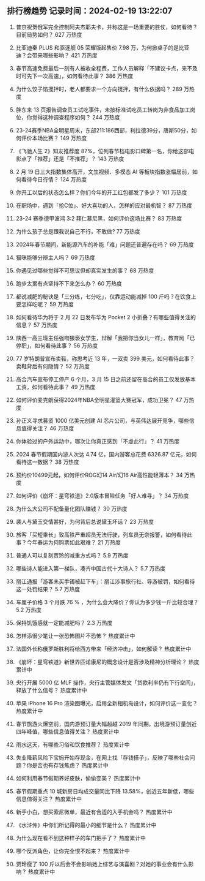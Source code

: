 
## 排行榜趋势 记录时间：2024-02-19 13:22:07
  
  1. 普京祝贺俄军完全控制阿夫杰耶夫卡，并称这是一场重要的胜仗，如何看待？目前局势如何？ 627 万热度
    
  2. 比亚迪秦 PLUS 和驱逐舰 05 荣耀版起售价 7.98 万，为何掀桌子的是比亚迪？会带来哪些影响？ 421 万热度
    
  3. 春节高速免费最后一刻有人被收全程费，工作人员解释「不建议卡点，来不及时可先下一次高速」，如何看待此事？ 386 万热度
    
  4. 为什么饺子馅搅拌时，老人都要求一个方向搅拌，有什么依据吗？ 289 万热度
    
  5. 胖东来 13 页报告调查员工试吃事件，未按标准试吃员工转岗为非食品加工岗位，你觉得这种调查程序如何？ 244 万热度
    
  6. 23-24赛季NBA全明星周末，东部211:186西部，利拉德39分，唐斯50分，如何评价本场比赛？ 149 万热度
    
  7. 《飞驰人生 2》知友推荐度 87%，位列春节档电影口碑第一名，你给这部电影点了「推荐」还是「不推荐」？ 143 万热度
    
  8. 2 月 19 日三大指数集体高开，文生视频、多模态 AI 等板块指数涨幅居前，如何看待今日行情？ 124 万热度
    
  9. 你开工以后的状态怎么样？你们今年的开工红包都发了多少？ 101 万热度
    
  10. 在职场中，遇到「抢C位」、好大喜功的人，怎样的应对最机智？ 87 万热度
    
  11. 23-24 赛季德甲波鸿 3:2 拜仁慕尼黑，如何评价这场比赛？ 83 万热度
    
  12. 为什么孩子总是跟我说自己不行，不敢做? 77 万热度
    
  13. 2024年春节期间，新能源汽车的补能「难」问题还普遍存在吗？ 69 万热度
    
  14. 猫咪能够分辨主人吗？ 69 万热度
    
  15. 你遇见过哪些觉得不可思议但却真实发生的事？ 68 万热度
    
  16. 跑步太累有点坚持不下来怎么办？ 60 万热度
    
  17. 都说减肥的秘诀是「三分练，七分吃」，仅靠运动能减掉 100 斤吗？在饮食上要怎样吃呢？ 59 万热度
    
  18. 如何看待华为将于 2 月 22 日发布华为 Pocket 2 小折叠？有哪些值得关注的信息？ 57 万热度
    
  19. 陕西一高三班主任强吻猥亵女学生，辩解「我把你当女儿一样」，教育局「已停职」，如何看待此事？ 56 万热度
    
  20. 77 岁特朗普宣布卖鞋，称思考近 13 年，一双卖 399 美元，如何看待此事？卖鞋背后有何隐情？ 52 万热度
    
  21. 高合汽车宣布停工停产 6 个月，3 月 15 日之前还留在高合的员工仅发放基本工资，如何看待此事？ 49 万热度
    
  22. 如何评价麦克朗获得2024年NBA全明星灌篮大赛冠军，成功卫冕？ 47 万热度
    
  23. 孙正义寻求募资 1000 亿美元创建 AI 芯片公司，与英伟达展开竞争，哪些信息值得关注？ 46 万热度
    
  24. 你体验过的户外运动中，哪次让你真正感到「不虚此行」？ 41 万热度
    
  25. 2024 春节假期国内游人次达 4.74 亿，国内游客总花费 6326.87 亿元，如何看待这一数据？ 38 万热度
    
  26. 预约价10499元起，如何评价ROG幻14 Air/幻16 Air高性能轻薄本？ 34 万热度
    
  27. 如何评价《崩坏：星穹铁道》2.0版本冒险任务「好人难寻」？ 34 万热度
    
  28. 为什么大公司不配备量化团队赚钱？ 30 万热度
    
  29. 袭人与黛玉交情甚好，为何背后总说黛玉坏话？ 23 万热度
    
  30. 旅客「买短乘长」致高铁严重超员无法行驶，列车员无奈报警，如何看待此事？今年春运为何购票如此艰难？ 21 万热度
    
  31. 普通人可以复刻贾玲的减重方式吗？ 5.9 万热度
    
  32. 哪些诗人能进入第一梯队，凑齐中国古代十大诗人？ 5.7 万热度
    
  33. 丽江通报「游客未买手镯被赶下车」：丽江涉事旅行社、导游被罚，如何看待这一处罚结果？ 5.7 万热度
    
  34. 车厘子价格 3 个月跌 76 % ，为什么会大降价？你认为多少钱一斤比较合理？ 5.2 万热度
    
  35. 保持饥饿感就一定能减肥吗？ 2.3 万热度
    
  36. 怎样添很少笔让一张恐怖图片不恐怖？ 热度累计中
    
  37. 法国外长称俄罗斯胜利将给西方带来「经济冲击」，如何解读？ 热度累计中
    
  38. 《崩坏：星穹铁道》新世界匹诺康尼的概念设计是否涉及精神分析理论？ 热度累计中
    
  39. 央行开展 5000 亿 MLF 操作，央行主管媒体发文「贷款利率仍有下行空间」，释放了什么信号？ 热度累计中
    
  40. 苹果 iPhone 16 Pro 渲染图曝光，启用全新相机岛设计，如何评价这一变化？ 热度累计中
    
  41. 春节旅游火爆空前，国内游预订量大幅超越 2019 年同期，出境游预订量创近四年峰值，哪些信息值得关注？ 热度累计中
    
  42. 雨水这天，有哪些习俗和饮食推荐？ 热度累计中
    
  43. 失业降薪风险下宝妈开始存现金，在网上找「存钱搭子」，反映了哪些社会问题？你是否也有存钱焦虑？ 热度累计中
    
  44. 如何利用春节假期养好皮肤，偷偷变美？ 热度累计中
    
  45. 春节假期重点 10 城新房日均成交量同比下降 13.58%，创近五年新低，哪些信息值得关注？ 热度累计中
    
  46. 新手小白，想买索尼微单，最近有合适的入手机会吗？ 热度累计中
    
  47. 《水浒传》中你们所记得的最小的细节是什么？ 热度累计中
    
  48. 为什么现在看不到这种样子的车门把手了？ 热度累计中
    
  49. 哪个反派角色，让你完全恨不起来？ 热度累计中
    
  50. 贾玲瘦了 100 斤以后会不会影响她上综艺与演喜剧？对她的事业会有什么影响？ 热度累计中
    